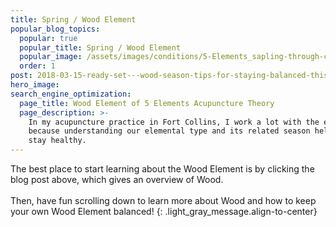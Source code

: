 ```yaml
---
title: Spring / Wood Element
popular_blog_topics:
  popular: true
  popular_title: Spring / Wood Element
  popular_image: /assets/images/conditions/5-Elements_sapling-through-cement.jpg
  order: 1
post: 2018-03-15-ready-set---wood-season-tips-for-staying-balanced-this-spring
hero_image:
search_engine_optimization:
  page_title: Wood Element of 5 Elements Acupuncture Theory
  page_description: >-
    In my acupuncture practice in Fort Collins, I work a lot with the elements
    because understanding our elemental type and its related season helps us
    stay healthy.
---
```


The best place to start learning about the Wood Element is by clicking the blog post above, which gives an overview of Wood.<br><br>Then, have fun scrolling down to learn more about Wood and how to keep your own Wood Element balanced!
{: .light_gray_message.align-to-center}